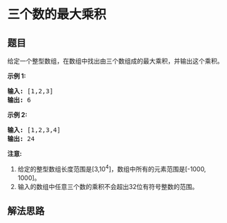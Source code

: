 # 三个数的最大乘积

## 题目

<HTML><p>给定一个整型数组，在数组中找出由三个数组成的最大乘积，并输出这个乘积。</p>

<p><strong>示例 1:</strong></p>

<pre>
<strong>输入:</strong> [1,2,3]
<strong>输出:</strong> 6
</pre>

<p><strong>示例 2:</strong></p>

<pre>
<strong>输入:</strong> [1,2,3,4]
<strong>输出:</strong> 24
</pre>

<p><strong>注意:</strong></p>

<ol>
	<li>给定的整型数组长度范围是[3,10<sup>4</sup>]，数组中所有的元素范围是[-1000, 1000]。</li>
	<li>输入的数组中任意三个数的乘积不会超出32位有符号整数的范围。</li>
</ol>
</HTML>

## 解法思路
